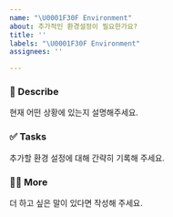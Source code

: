 ```yaml
---
name: "\U0001F30F Environment"
about: 추가적인 환경설정이 필요한가요?
title: ''
labels: "\U0001F30F Environment"
assignees: ''

---
```


### 🤔 Describe
현재 어떤 상황에 있는지 설명해주세요.


### ✅ Tasks
추가할 환경 설정에 대해 간략히 기록해 주세요.


### 🙋🏻 More
더 하고 싶은 말이 있다면 작성해 주세요.
